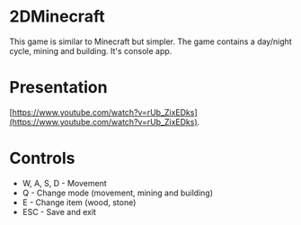 # 2DMinecraft

This game is similar to Minecraft but simpler. The game contains a day/night cycle, mining and building. It's console app.

# Presentation

[https://www.youtube.com/watch?v=rUb_ZixEDks](https://www.youtube.com/watch?v=rUb_ZixEDks).

# Controls

- W, A, S, D - Movement
- Q - Change mode (movement, mining and building)
- E - Change item (wood, stone)
- ESC - Save and exit

